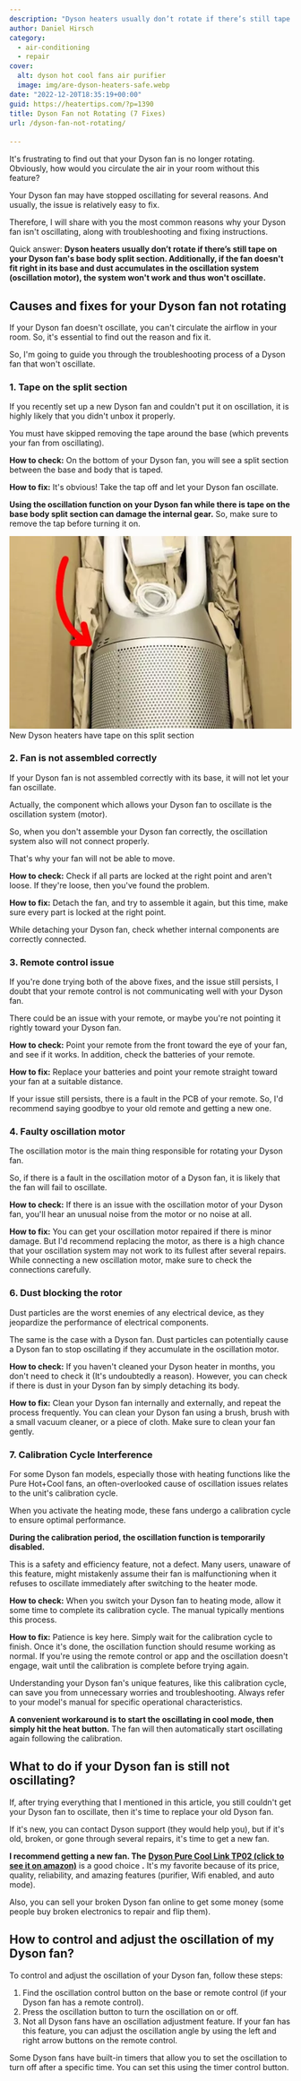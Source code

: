 ```yaml
---
description: "Dyson heaters usually don’t rotate if there’s still tape on your Dyson fan's base body split section. Also the rotor could be defective."
author: Daniel Hirsch
category:
  - air-conditioning
  - repair
cover:
  alt: dyson hot cool fans air purifier
  image: img/are-dyson-heaters-safe.webp
date: "2022-12-20T18:35:19+00:00"
guid: https://heatertips.com/?p=1390
title: Dyson Fan not Rotating (7 Fixes)
url: /dyson-fan-not-rotating/

---
```

It's frustrating to find out that your Dyson fan is no longer rotating. Obviously, how would you circulate the air in your room without this feature?

Your Dyson fan may have stopped oscillating for several reasons. And usually, the issue is relatively easy to fix.

Therefore, I will share with you the most common reasons why your Dyson fan isn't oscillating, along with troubleshooting and fixing instructions.

Quick answer: **Dyson heaters usually don’t rotate if there’s still tape on your Dyson fan's base body split section. Additionally, if the fan doesn't fit right in its base and dust accumulates in the oscillation system (oscillation motor), the system won't work and thus won't oscillate.**

## Causes and fixes for your Dyson fan not rotating

If your Dyson fan doesn't oscillate, you can't circulate the airflow in your room. So, it's essential to find out the reason and fix it.

So, I'm going to guide you through the troubleshooting process of a Dyson fan that won't oscillate.

### 1\. Tape on the split section

If you recently set up a new Dyson fan and couldn't put it on oscillation, it is highly likely that you didn't unbox it properly.

You must have skipped removing the tape around the base (which prevents your fan from oscillating).

**How to check:** On the bottom of your Dyson fan, you will see a split section between the base and body that is taped.

**How to fix:** It's obvious! Take the tap off and let your Dyson fan oscillate.

**Using the oscillation function on your Dyson fan while there is tape on the base body split section can damage the internal gear.** So, make sure to remove the tap before turning it on.

![dyson fan split section](/img/dyson-fan-split-section.webp)New Dyson heaters have tape on this split section

### 2\. Fan is not assembled correctly

If your Dyson fan is not assembled correctly with its base, it will not let your fan oscillate.

Actually, the component which allows your Dyson fan to oscillate is the oscillation system (motor).

So, when you don't assemble your Dyson fan correctly, the oscillation system also will not connect properly.

That's why your fan will not be able to move.

**How to check:** Check if all parts are locked at the right point and aren't loose. If they're loose, then you've found the problem.

**How to fix:** Detach the fan, and try to assemble it again, but this time, make sure every part is locked at the right point.

While detaching your Dyson fan, check whether internal components are correctly connected.

### 3\. Remote control issue

If you're done trying both of the above fixes, and the issue still persists, I doubt that your remote control is not communicating well with your Dyson fan.

There could be an issue with your remote, or maybe you're not pointing it rightly toward your Dyson fan.

**How to check:** Point your remote from the front toward the eye of your fan, and see if it works. In addition, check the batteries of your remote.

**How to fix:** Replace your batteries and point your remote straight toward your fan at a suitable distance.

If your issue still persists, there is a fault in the PCB of your remote. So, I'd recommend saying goodbye to your old remote and getting a new one.

### 4\. Faulty oscillation motor

The oscillation motor is the main thing responsible for rotating your Dyson fan.

So, if there is a fault in the oscillation motor of a Dyson fan, it is likely that the fan will fail to oscillate.

**How to check:** If there is an issue with the oscillation motor of your Dyson fan, you'll hear an unusual noise from the motor or no noise at all.

**How to fix:** You can get your oscillation motor repaired if there is minor damage. But I'd recommend replacing the motor, as there is a high chance that your oscillation system may not work to its fullest after several repairs. While connecting a new oscillation motor, make sure to check the connections carefully.

### 6\. Dust blocking the rotor

Dust particles are the worst enemies of any electrical device, as they jeopardize the performance of electrical components.

The same is the case with a Dyson fan. Dust particles can potentially cause a Dyson fan to stop oscillating if they accumulate in the oscillation motor.

**How to check:** If you haven't cleaned your Dyson heater in months, you don't need to check it (It's undoubtedly a reason). However, you can check if there is dust in your Dyson fan by simply detaching its body.

**How to fix:** Clean your Dyson fan internally and externally, and repeat the process frequently. You can clean your Dyson fan using a brush, brush with a small vacuum cleaner, or a piece of cloth. Make sure to clean your fan gently.

### 7\. Calibration Cycle Interference

For some Dyson fan models, especially those with heating functions like the Pure Hot+Cool fans, an often-overlooked cause of oscillation issues relates to the unit's calibration cycle.

When you activate the heating mode, these fans undergo a calibration cycle to ensure optimal performance.

**During the calibration period, the oscillation function is temporarily disabled.**

This is a safety and efficiency feature, not a defect. Many users, unaware of this feature, might mistakenly assume their fan is malfunctioning when it refuses to oscillate immediately after switching to the heater mode.

**How to check:** When you switch your Dyson fan to heating mode, allow it some time to complete its calibration cycle. The manual typically mentions this process.

**How to fix:** Patience is key here. Simply wait for the calibration cycle to finish. Once it's done, the oscillation function should resume working as normal. If you're using the remote control or app and the oscillation doesn't engage, wait until the calibration is complete before trying again.

Understanding your Dyson fan's unique features, like this calibration cycle, can save you from unnecessary worries and troubleshooting. Always refer to your model's manual for specific operational characteristics.

**A convenient workaround is to start the oscillating in cool mode, then simply hit the heat button.** The fan will then automatically start oscillating again following the calibration.

## What to do if your Dyson fan is still not oscillating?

If, after trying everything that I mentioned in this article, you still couldn't get your Dyson fan to oscillate, then it's time to replace your old Dyson fan.

If it's new, you can contact Dyson support (they would help you), but if it's old, broken, or gone through several repairs, it's time to get a new fan.

**I recommend getting a new fan. The** [**Dyson Pure Cool Link TP02 (click to see it on amazon)**](https://www.amazon.com/dp/B01CRA5WP8?&linkCode=ll1&tag=heatertips-20&linkId=13be5679117068ff47c2c914f96722cf&language=en_US&ref_=as_li_ss_tl) is a good choice **.** It's my favorite because of its price, quality, reliability, and amazing features (purifier, Wifi enabled, and auto mode).

Also, you can sell your broken Dyson fan online to get some money (some people buy broken electronics to repair and flip them).

## How to control and adjust the oscillation of my Dyson fan?

To control and adjust the oscillation of your Dyson fan, follow these steps:

1. Find the oscillation control button on the base or remote control (if your Dyson fan has a remote control).
1. Press the oscillation button to turn the oscillation on or off.
1. Not all Dyson fans have an oscillation adjustment feature. If your fan has this feature, you can adjust the oscillation angle by using the left and right arrow buttons on the remote control.

Some Dyson fans have built-in timers that allow you to set the oscillation to turn off after a specific time. You can set this using the timer control button.
